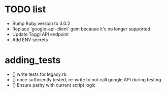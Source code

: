 # TODO list

- Bump Ruby version to 3.0.2
- Replace 'google-api-client' gem because it's no longer supported
- Update Toggl API endpoint
- Add ENV secrets

# adding_tests
- [] write tests for legacy.rb
- [] once sufficiently tested, re-write to not call google API during testing
- [] Ensure parity with current script logic
